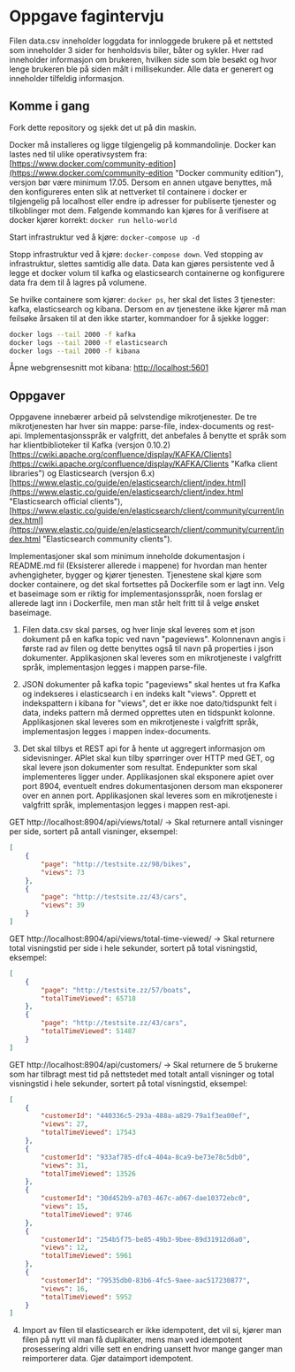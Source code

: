 # Oppgave fagintervju

Filen data.csv inneholder loggdata for innloggede brukere på et nettsted som inneholder 3 sider for henholdsvis biler, båter og sykler. Hver rad inneholder informasjon om brukeren, hvilken side som ble besøkt og hvor lenge brukeren ble på siden målt i millisekunder. Alle data er generert og inneholder tilfeldig informasjon.

## Komme i gang

Fork dette repository og sjekk det ut på din maskin.

Docker må installeres og ligge tilgjengelig på kommandolinje. Docker kan lastes ned til ulike operativsystem fra: [https://www.docker.com/community-edition](https://www.docker.com/community-edition "Docker community edition"), versjon bør være minimum 17.05. Dersom en annen utgave benyttes, må den konfigureres enten slik at nettverket til containere i docker er tilgjengelig på localhost eller endre ip adresser for publiserte tjenester og tilkoblinger mot dem. Følgende kommando kan kjøres for å verifisere at docker kjører korrekt: `docker run hello-world`

Start infrastruktur ved å kjøre: `docker-compose up -d`

Stopp infrastruktur ved å kjøre: `docker-compose down`. Ved stopping av infrastruktur, slettes samtidig alle data. Data kan gjøres persistente ved å legge et docker volum til kafka og elasticsearch containerne og konfigurere data fra dem til å lagres på volumene.

Se hvilke containere som kjører: `docker ps`, her skal det listes 3 tjenester: kafka, elasticsearch og kibana. Dersom en av tjenestene ikke kjører må man feilsøke årsaken til at den ikke starter, kommandoer for å sjekke logger:

```bash
docker logs --tail 2000 -f kafka
docker logs --tail 2000 -f elasticsearch
docker logs --tail 2000 -f kibana
```

Åpne webgrensesnitt mot kibana: [http://localhost:5601](http://localhost:5601 "kibana")

## Oppgaver

Oppgavene innebærer arbeid på selvstendige mikrotjenester. De tre mikrotjenesten har hver sin mappe: parse-file, index-documents og rest-api. Implementasjonsspråk er valgfritt, det anbefales å benytte et språk som har klientbiblioteker til Kafka (versjon 0.10.2) [https://cwiki.apache.org/confluence/display/KAFKA/Clients](https://cwiki.apache.org/confluence/display/KAFKA/Clients "Kafka client libraries") og Elasticsearch (versjon 6.x) [https://www.elastic.co/guide/en/elasticsearch/client/index.html](https://www.elastic.co/guide/en/elasticsearch/client/index.html "Elasticsearch official clients"), [https://www.elastic.co/guide/en/elasticsearch/client/community/current/index.html](https://www.elastic.co/guide/en/elasticsearch/client/community/current/index.html "Elasticsearch community clients").

Implementasjoner skal som minimum inneholde dokumentasjon i README.md fil (Eksisterer allerede i mappene) for hvordan man henter avhengigheter, bygger og kjører tjenesten. Tjenestene skal kjøre som docker containere, og det skal fortsettes på Dockerfile som er lagt inn. Velg et baseimage som er riktig for implementasjonsspråk, noen forslag er allerede lagt inn i Dockerfile, men man står helt fritt til å velge ønsket baseimage.

1. Filen data.csv skal parses, og hver linje skal leveres som et json dokument på en kafka topic ved navn "pageviews". Kolonnenavn angis i første rad av filen og dette benyttes også til navn på properties i json dokumenter. Applikasjonen skal leveres som en mikrotjeneste i valgfritt språk, implementasjon legges i mappen parse-file.

2. JSON dokumenter på kafka topic "pageviews" skal hentes ut fra Kafka og indekseres i elasticsearch i en indeks kalt "views". Opprett et indekspattern i kibana for "views", det er ikke noe dato/tidspunkt felt i data, indeks pattern må dermed opprettes uten en tidspunkt kolonne. Applikasjonen skal leveres som en mikrotjeneste i valgfritt språk, implementasjon legges i mappen index-documents.

3. Det skal tilbys et REST api for å hente ut aggregert informasjon om sidevisninger. APIet skal kun tilby spørringer over HTTP med GET, og skal levere json dokumenter som resultat. Endepunkter som skal implementeres ligger under. Applikasjonen skal eksponere apiet over port 8904, eventuelt endres dokumentasjonen dersom man eksponerer over en annen port. Applikasjonen skal leveres som en mikrotjeneste i valgfritt språk, implementasjon legges i mappen rest-api.

GET http://localhost:8904/api/views/total/ -> Skal returnere antall visninger per side, sortert på antall visninger, eksempel:

```json
[
    {
        "page": "http://testsite.zz/98/bikes",
        "views": 73
    },
    {
        "page": "http://testsite.zz/43/cars",
        "views": 39
    }
]
```

GET http://localhost:8904/api/views/total-time-viewed/ -> Skal returnere total visningstid per side i hele sekunder, sortert på total visningstid, eksempel:

```json
[
    {
        "page": "http://testsite.zz/57/boats",
        "totalTimeViewed": 65718
    },
    {
        "page": "http://testsite.zz/43/cars",
        "totalTimeViewed": 51487
    }
]
```

GET http://localhost:8904/api/customers/ -> Skal returnere de 5 brukerne som har tilbragt mest tid på nettstedet med totalt antall visninger og total visningstid i hele sekunder, sortert på total visningstid, eksempel:

```json
[
    {
        "customerId": "440336c5-293a-488a-a829-79a1f3ea00ef",
        "views": 27,
        "totalTimeViewed": 17543
    },
    {
        "customerId": "933af785-dfc4-404a-8ca9-be73e78c5db0",
        "views": 31,
        "totalTimeViewed": 13526
    },
    {
        "customerId": "30d452b9-a703-467c-a067-dae10372ebc0",
        "views": 15,
        "totalTimeViewed": 9746
    },
    {
        "customerId": "254b5f75-be85-49b3-9bee-89d31912d6a0",
        "views": 12,
        "totalTimeViewed": 5961
    },
    {
        "customerId": "79535db0-83b6-4fc5-9aee-aac517230877",
        "views": 16,
        "totalTimeViewed": 5952
    }
]
```

4. Import av filen til elasticsearch er ikke idempotent, det vil si, kjører man filen på nytt vil man få duplikater, mens man ved idempotent prosessering aldri ville sett en endring uansett hvor mange ganger man reimporterer data. Gjør dataimport idempotent.
